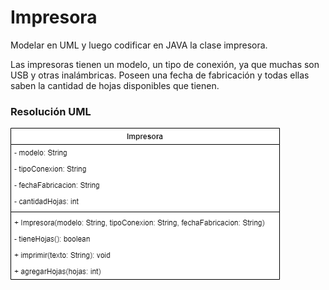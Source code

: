 
# Impresora

Modelar en UML y luego codificar en JAVA la clase impresora.

Las impresoras tienen un modelo, un tipo de conexión, ya que muchas son USB y otras inalámbricas. Poseen una fecha de fabricación y todas ellas saben la cantidad de hojas disponibles que tienen.

### Resolución UML
![UML-Cliente]( https://github.com/soymilidev/JAVA-I/blob/main/C6/C6-Clase/img/UML-Impresora.png)
